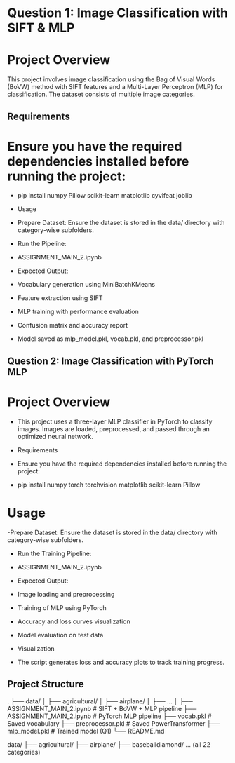 # Question 1: Image Classification with SIFT & MLP

# Project Overview
This project involves image classification using the Bag of Visual Words (BoVW) method with SIFT features and a Multi-Layer Perceptron (MLP) for classification. The dataset consists of multiple image categories.

## Requirements
# Ensure you have the required dependencies installed before running the project:

- pip install numpy Pillow scikit-learn matplotlib cyvlfeat joblib

- Usage

- Prepare Dataset: Ensure the dataset is stored in the data/ directory with category-wise subfolders.

- Run the Pipeline:

- ASSIGNMENT_MAIN_2.ipynb
- Expected Output:

- Vocabulary generation using MiniBatchKMeans

- Feature extraction using SIFT

- MLP training with performance evaluation

- Confusion matrix and accuracy report

- Model saved as mlp_model.pkl, vocab.pkl, and preprocessor.pkl



## Question 2: Image Classification with PyTorch MLP

# Project Overview

- This project uses a three-layer MLP classifier in PyTorch to classify images. Images are loaded, preprocessed, and passed     through an optimized neural network.

- Requirements

- Ensure you have the required dependencies installed before running the project:

- pip install numpy torch torchvision matplotlib scikit-learn Pillow

# Usage

-Prepare Dataset: Ensure the dataset is stored in the data/ directory with category-wise subfolders.

- Run the Training Pipeline:

- ASSIGNMENT_MAIN_2.ipynb

- Expected Output:

- Image loading and preprocessing

- Training of MLP using PyTorch

- Accuracy and loss curves visualization

- Model evaluation on test data

- Visualization

- The script generates loss and accuracy plots to track training progress.

## Project Structure
.
├── data/
│   ├── agricultural/
│   ├── airplane/
│   ├── ...
│
├── ASSIGNMENT_MAIN_2.ipynb  # SIFT + BoVW + MLP pipeline
├── ASSIGNMENT_MAIN_2.ipynb  # PyTorch MLP pipeline
├── vocab.pkl  # Saved vocabulary
├── preprocessor.pkl  # Saved PowerTransformer
├── mlp_model.pkl  # Trained model (Q1)
└── README.md










data/
  ├── agricultural/
  ├── airplane/
  ├── baseballdiamond/
  ... (all 22 categories)
   


